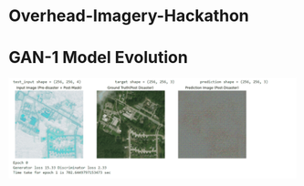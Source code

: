 # Overhead-Imagery-Hackathon




# GAN-1 Model Evolution
![GAN-1 Model Evolution](gifs/gif_GAN_1.gif)
